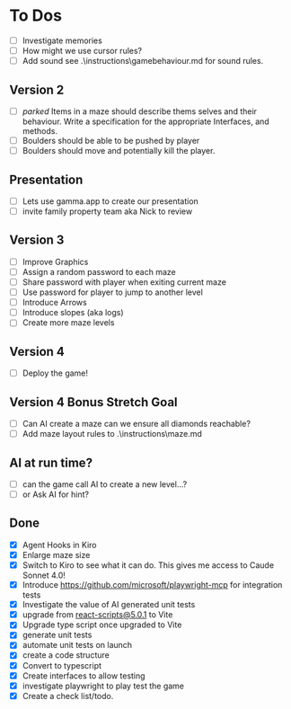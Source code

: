 # To Dos

- [ ] Investigate memories
- [ ] How might we use cursor rules?
- [ ] Add sound see .\instructions\gamebehaviour.md for sound rules.

## Version 2

- [ ] _parked_ Items in a maze should describe thems selves and their behaviour. Write a specification for the appropriate Interfaces, and methods.
- [ ] Boulders should be able to be pushed by player
- [ ] Boulders should move and potentially kill the player.

## Presentation

- [ ] Lets use gamma.app to create our presentation
- [ ] invite family property team aka Nick to review

## Version 3 

- [ ] Improve Graphics
- [ ] Assign a random password to each maze
- [ ] Share password with player when exiting current maze
- [ ] Use password for player to jump to another level
- [ ] Introduce Arrows
- [ ] Introduce slopes (aka logs)
- [ ] Create more maze levels

## Version 4

- [ ] Deploy the game!

## Version 4 Bonus Stretch Goal

- [ ] Can AI create a maze can we ensure all diamonds reachable?
- [ ] Add maze layout rules to .\instructions\maze.md

## AI at run time?

- [ ] can the game call AI to create a new level...? 
- [ ] or Ask AI for hint? 

## Done

- [x] Agent Hooks in Kiro
- [x] Enlarge maze size
- [x] Switch to Kiro to see what it can do. This gives me access to Caude Sonnet 4.0!
- [x] Introduce https://github.com/microsoft/playwright-mcp for integration tests
- [x] Investigate the value of AI generated unit tests
- [x] upgrade from react-scripts@5.0.1 to Vite
- [x] Upgrade type script once upgraded to Vite
- [x] generate unit tests
- [x] automate unit tests on launch
- [x] create a code structure
- [x] Convert to typescript
- [x] Create interfaces to allow testing
- [x] investigate playwright to play test the game
- [x] Create a check list/todo.